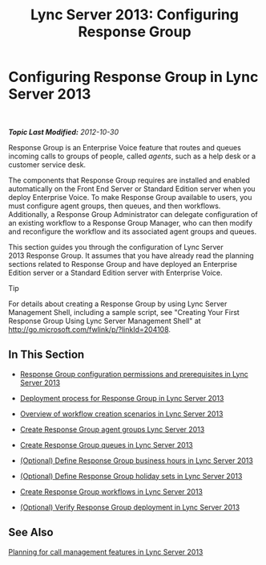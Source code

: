 ﻿---
title: 'Lync Server 2013: Configuring Response Group'
TOCTitle: Configuring Response Group
ms:assetid: c56db929-cb21-4af0-be3f-c8f807b78a5a
ms:mtpsurl: https://technet.microsoft.com/en-us/library/JJ205249(v=OCS.15)
ms:contentKeyID: 48185359
ms.date: 07/23/2014
mtps_version: v=OCS.15
---

<div data-xmlns="http://www.w3.org/1999/xhtml">

<div class="topic" data-xmlns="http://www.w3.org/1999/xhtml" data-msxsl="urn:schemas-microsoft-com:xslt" data-cs="http://msdn.microsoft.com/en-us/">

<div data-asp="http://msdn2.microsoft.com/asp">

# Configuring Response Group in Lync Server 2013

</div>

<div id="mainSection">

<div id="mainBody">

<span> </span>

_**Topic Last Modified:** 2012-10-30_

Response Group is an Enterprise Voice feature that routes and queues incoming calls to groups of people, called *agents*, such as a help desk or a customer service desk.

The components that Response Group requires are installed and enabled automatically on the Front End Server or Standard Edition server when you deploy Enterprise Voice. To make Response Group available to users, you must configure agent groups, then queues, and then workflows. Additionally, a Response Group Administrator can delegate configuration of an existing workflow to a Response Group Manager, who can then modify and reconfigure the workflow and its associated agent groups and queues.

This section guides you through the configuration of Lync Server 2013 Response Group. It assumes that you have already read the planning sections related to Response Group and have deployed an Enterprise Edition server or a Standard Edition server with Enterprise Voice.

<div>


> [!TIP]
> For details about creating a Response Group by using Lync Server Management Shell, including a sample script, see "Creating Your First Response Group Using Lync Server Management Shell" at <A href="http://go.microsoft.com/fwlink/p/?linkid=204108">http://go.microsoft.com/fwlink/p/?linkId=204108</A>.



</div>

<div>

## In This Section

  - [Response Group configuration permissions and prerequisites in Lync Server 2013](lync-server-2013-response-group-configuration-permissions-and-prerequisites.md)

  - [Deployment process for Response Group in Lync Server 2013](lync-server-2013-deployment-process-for-response-group.md)

  - [Overview of workflow creation scenarios in Lync Server 2013](lync-server-2013-overview-of-workflow-creation-scenarios.md)

  - [Create Response Group agent groups Lync Server 2013](lync-server-2013-create-response-group-agent-groups.md)

  - [Create Response Group queues in Lync Server 2013](lync-server-2013-create-response-group-queues.md)

  - [(Optional) Define Response Group business hours in Lync Server 2013](lync-server-2013-optional-define-response-group-business-hours.md)

  - [(Optional) Define Response Group holiday sets in Lync Server 2013](lync-server-2013-optional-define-response-group-holiday-sets.md)

  - [Create Response Group workflows in Lync Server 2013](lync-server-2013-create-response-group-workflows.md)

  - [(Optional) Verify Response Group deployment in Lync Server 2013](lync-server-2013-optional-verify-response-group-deployment.md)

</div>

<div>

## See Also


[Planning for call management features in Lync Server 2013](lync-server-2013-planning-for-call-management-features.md)  
  

</div>

</div>

<span> </span>

</div>

</div>

</div>

